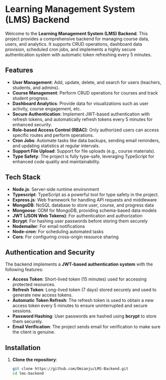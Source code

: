 # Learning Management System (LMS) Backend

Welcome to the **Learning Management System (LMS) Backend**. This project provides a comprehensive backend for managing course data, users, and analytics. It supports CRUD operations, dashboard data provision, scheduled cron jobs, and implements a highly secure authentication system with automatic token refreshing every 5 minutes.

## Features

- **User Management**: Add, update, delete, and search for users (teachers, students, and admins).
- **Course Management**: Perform CRUD operations for courses and track student progress.
- **Dashboard Analytics**: Provide data for visualizations such as user activity, course engagement, etc.
- **Secure Authentication**: Implement JWT-based authentication with refresh tokens, and automatically refresh tokens every 5 minutes for enhanced security.
- **Role-based Access Control (RBAC)**: Only authorized users can access specific routes and perform operations.
- **Cron Jobs**: Automate tasks like data backups, sending email reminders, and updating statistics at regular intervals.
- **Support File Upload**: Support for file uploads (e.g., course materials).
- **Type Safety**: The project is fully type-safe, leveraging TypeScript for enhanced code quality and maintainability.
  
## Tech Stack

- **Node.js**: Server-side runtime environment
- **Typescript**: TypeScript as a powerful tool for type safety in the project.
- **Express.js**: Web framework for handling API requests and middleware
- **MongoDB**: NoSQL database to store user, course, and progress data
- **Mongoose**: ODM for MongoDB, providing schema-based data models
- **JWT (JSON Web Tokens)**: For authentication and authorization
- **Bcrypt**: For hashing user passwords before storing them securely
- **Nodemailer**: For email notifications
- **Node-cron**: For scheduling automated tasks
- **Cors**: For configuring cross-origin resource sharing

## Authentication and Security

The backend implements a **JWT-based authentication system** with the following features:
- **Access Token**: Short-lived token (15 minutes) used for accessing protected resources.
- **Refresh Token**: Long-lived token (7 days) stored securely and used to generate new access tokens.
- **Automatic Token Refresh**: The refresh token is used to obtain a new access token every 5 minutes to ensure uninterrupted and secure sessions.
- **Password Hashing**: User passwords are hashed using **bcrypt** to store them securely.
- **Email Verification**: The project sends email for verification to make sure the client is genuine.
  
## Installation

1. **Clone the repository**:
   ```bash
   git clone https://github.com/Omianju/LMS-Backend.git
   cd lms-backend

